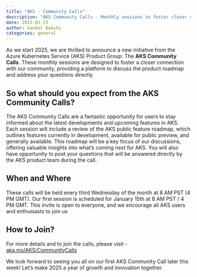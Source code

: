 ```yaml
---
title: "AKS - Community Calls"
description: "AKS Community Calls - Monthly sessions to foster closer connection with the AKS community"
date: 2025-01-13
author: Sanket Bakshi
categories: general
---
```


As we start 2025, we are thrilled to announce a new initiative from the Azure Kubernetes Service (AKS) Product Group: The **AKS Community Calls**. These monthly sessions are designed to foster a closer connection with our community, providing a platform to discuss the product roadmap and address your questions directly

## So what should you expect from the AKS Community Calls?

The AKS Community Calls are a fantastic opportunity for users to stay informed about the latest developments and upcoming features in AKS. Each session will include a review of the AKS public feature roadmap, which outlines features currently in development, available for public preview, and generally available. This roadmap will be a key focus of our discussions, offering valuable insights into what’s coming next for AKS.
You will also have opportunity to post your questions that will be answered directly by the AKS product team during the call.


## When and Where

These calls will be held every third Wednesday of the month at 8 AM PST (4 PM GMT). Our first session is scheduled for January 15th at 8 AM PST / 4 PM GMT. This invite is open to everyone, and we encourage all AKS users and enthusiasts to join us

## How to Join?
For more details and to join the calls, please visit - [aka.ms/AKS/CommunityCalls](https://aka.ms/AKS/CommunityCalls)


We look forward to seeing you all on our first AKS Community Call later this week! 
Let’s make 2025 a year of growth and innovation together.

